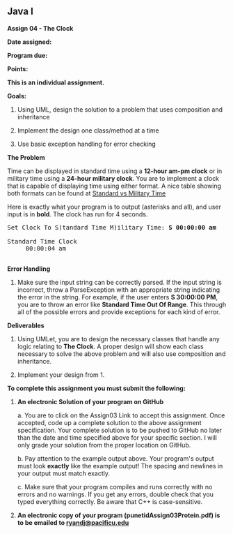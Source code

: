 ## Java I

**Assign 04 - The Clock**

**Date assigned:**

**Program due:**

**Points:**

**This is an individual assignment.**

**Goals:**

1.  Using UML, design the solution to a problem that uses composition and inheritance

2.  Implement the design one class/method at a time

3.  Use basic exception handling for error checking

**The Problem**

Time can be displayed in standard time using a <b>12-hour am-pm clock</b>
or in military time using a <b>24-hour military clock</b>. You are to
implement a clock that is capable of displaying time using either
format. A nice table showing both formats can be found at
<a href="https://www.ontheclock.com/convert-military-24-hour-time.aspx">
Standard vs Military Time</a>

Here is exactly what your program is to output (asterisks and all), and
user input is in **bold**. The clock has run for 4 seconds.

<pre>
Set Clock To S)tandard Time M)ilitary Time: <b>S 00:00:00 am</b>

Standard Time Clock
     00:00:04 am

</pre>

**Error Handling**

1. Make sure the input string can be correctly parsed. If the input
string is incorrect, throw a ParseException with an appropriate
string indicating the error in the string. For example, if the
user enters <b>S 30:00:00 PM</b>, you are to throw an error like
<b>Standard Time Out Of Range</b>. This through all of the possible
errors and provide exceptions for each kind of error.

**Deliverables**

1. Using UMLet, you are to design the necessary classes that handle any 
logic relating to <b>The Clock</b>. A proper design will show each class
necessary to solve the above problem and will also use composition and 
inheritance.

2. Implement your design from 1.

**To complete this assignment you must submit the following:**

1.  **An electronic Solution of your program on GitHub**

    a.  You are to click on the Assign03 Link to accept this
        assignment. Once accepted, code up a
        complete solution to the above assignment specification. Your
        complete solution is to be pushed to GitHub no later than the
        date and time specified above for your specific section. I will
        only grade your solution from the proper location on GitHub.

    b.  Pay attention to the example output above. Your program's output
        must look **exactly** like the example output! The spacing and
        newlines in your output must match exactly.

    c.  Make sure that your program compiles and runs correctly with no
        errors and no warnings. If you get any errors, double check that
        you typed everything correctly. Be aware that C++ is
        case-sensitive.

2.  **An electronic copy of your program (punetidAssign03Protein.pdf) is to be emailed to ryandj@pacificu.edu**
